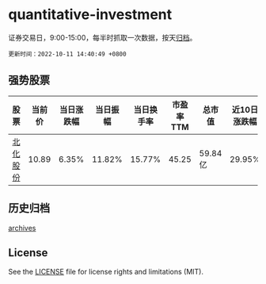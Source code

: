 # quantitative-investment

证券交易日，9:00-15:00，每半时抓取一次数据，按天[归档](archives)。

`更新时间：2022-10-11 14:40:49 +0800`

## 强势股票

|股票|当前价|当日涨跌幅|当日振幅|当日换手率|市盈率TTM|总市值|近10日涨跌幅|
|----|----|----|----|----|----|----|----|
|[北化股份](https://xueqiu.com/S/SZ002246)|10.89|6.35%|11.82%|15.77%|45.25|59.84亿|29.95%|

## 历史归档

[archives](archives)

## License

See the [LICENSE](LICENSE) file for license rights and limitations (MIT).